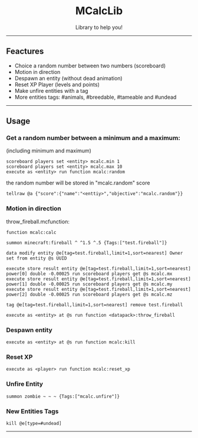 <div align="center">

# MCalcLib

Library to help you!

</div>

---

## Feactures
- Choice a random number between two numbers (scoreboard)
- Motion in direction
- Despawn an entity (without dead animation)
- Reset XP Player (levels and points)
- Make unfire entities with a tag
- More entities tags: #animals, #breedable, #tameable and #undead

---

## Usage

### Get a random number between a minimum and a maximum:
(including minimum and maximum)

```
scoreboard players set <entity> mcalc.min 1
scoreboard players set <entity> mcalc.max 10
execute as <entity> run function mcalc:random
```

the random number will be stored in "mcalc.random" score

```
tellraw @a {"score":{"name":"<enttiy>","objective":"mcalc.random"}}
```

### Motion in direction
throw_fireball.mcfunction:
```
function mcalc:calc

summon minecraft:fireball ^ ^1.5 ^.5 {Tags:["test.fireball"]}

data modify entity @e[tag=test.fireball,limit=1,sort=nearest] Owner set from entity @s UUID

execute store result entity @e[tag=test.fireball,limit=1,sort=nearest] power[0] double -0.00025 run scoreboard players get @s mcalc.mx
execute store result entity @e[tag=test.fireball,limit=1,sort=nearest] power[1] double -0.00025 run scoreboard players get @s mcalc.my
execute store result entity @e[tag=test.fireball,limit=1,sort=nearest] power[2] double -0.00025 run scoreboard players get @s mcalc.mz

tag @e[tag=test.fireball,limit=1,sort=nearest] remove test.fireball
```

```
execute as <entity> at @s run function <datapack>:throw_fireball
```

### Despawn entity

```
execute as <entity> at @s run function mcalc:kill
```

### Reset XP

```
execute as <player> run function mcalc:reset_xp
```

### Unfire Entity

```
summon zombie ~ ~ ~ {Tags:["mcalc.unfire"]}
```

### New Entities Tags

```
kill @e[type=#undead]
```

---
